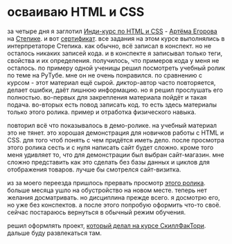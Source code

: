 # осваиваю HTML и CSS
за четыре дня я заглотил [Инди-курс по HTML и CSS](https://stepik.org/course/120494/syllabus) - [Артёма Егорова](https://stepik.org/users/4877629/teach) на [Степике](https://stepik.org). и вот [сертификат](
https://stepik.org/cert/2747943).
все задания на этом курсе выполнялись в интерпретаторе Степика. как обычно, всё записал в конспект. но не осталось 
никаких записей кода. и в конспекте я записывал только теги, свойства и их определения. получилось, что примеров кода 
у меня не осталось. по примеру одной ученицы решил посмотреть учебный ролик по теме на РуТубе. мне он не очень 
понравился. по сравнению с курсом - этот материал ещё сырой. диктор-автор часто повторяется, делает ошибки, даёт лишнюю 
информацию. но я решил прослушать его полностью. во-первых для закрепления материала пойдёт и такая подача. во-вторых 
есть повод записать код. то есть здесь материалы только этого ролика. пример и отработка физического навыка. 

повторил всё что показывалось в демо-ролике. на учебный материал это не тянет. это хорошая демонстрация для новичков 
работы с HTML и CSS. для того чтоб понять с чем придётся иметь дело. после просмотра этого ролика сесть и с нуля 
написать сайт будет сложно. кроме того меня удивляет то, что для демонстрации был выбран сайт-магазин. мне сложно 
представить как это сделать без базы данных и циклов для отображения товаров. лучше бы смотрелся сайт-визитка.

из за моего переезда пришлось прервать просмотр [этого ролика](https://rutube.ru/video/a0cedb5dd0cacc9e40825c20ed709f32/?r=wd). 
больше месяца ушло на обустройство на новом месте. теперь нет желания досматривать. но дисциплина прежде всего. 
я досмотрю его, но уже без конспектов. а после этого попробую оформить что-то своё. сейчас постараюсь вернуться 
в обычный режим обучения.

решил оформлять проект, [который делал на курсе СкиллФакТори](https://github.com/Archangel-Ray/SkillFactory_NewsPaper). дальше буду развлекаться там.

